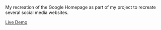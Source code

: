 My recreation of the Google Homepage as part of my project to recreate several social media websites. 

<a href="https://cwang1996.github.io/Google-Homepage/">Live Demo</a>
